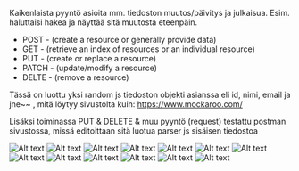 Kaikenlaista pyyntö asioita mm. tiedoston muutos/päivitys ja julkaisua. Esim. haluttaisi hakea ja näyttää sitä muutosta eteenpäin.

- POST  - (create a resource or generally provide data)
- GET   - (retrieve an index of resources or an individual resource)
- PUT   - (create or replace a resource)
- PATCH - (update/modify a resource)
- DELTE - (remove a resource)

Tässä on luottu yksi random js tiedoston objekti asianssa eli id, nimi, email ja jne~~ , mitä löytyy sivustolta kuin: https://www.mockaroo.com/

Lisäksi toiminassa PUT & DELETE & muu pyyntö (request) testattu postman sivustossa, missä editoittaan sitä luotua parser js sisäisen tiedostoa

![Alt text](images/nodejs1.PNG?raw=true "None")
![Alt text](images/nodejs1-1.PNG?raw=true "None")
![Alt text](images/nodejs1-2.PNG?raw=true "None")
![Alt text](images/nodejs1-3.PNG?raw=true "None")
![Alt text](images/nodejs1-4.PNG?raw=true "None")
![Alt text](images/nodejs1-5.png?raw=true "None")
![Alt text](images/nodejs1-6.png?raw=true "None")
![Alt text](images/nodejs2.PNG?raw=true "None")
![Alt text](images/nodejs2-1.PNG?raw=true "None")
![Alt text](images/nodejs3.png?raw=true "None")
![Alt text](images/nodejs4.png?raw=true "None")
![Alt text](images/nodejs4-1.png?raw=true "None")
![Alt text](images/nodejs4-2.png?raw=true "None")

